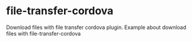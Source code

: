 # file-transfer-cordova
Download files with file transfer cordova plugin. Example about download files with file-transfer-cordova
